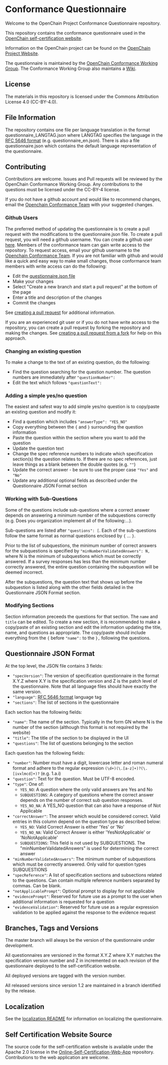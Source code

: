 # Conformance Questionnaire
Welcome to the OpenChain Project Conformance Questionnaire repository.

This repository contains the conformance questionnaire used in the [OpenChain self-certification website](https://certification.openchainproject.org/).

Information on the OpenChain project can be found on the [OpenChain Project Website](https://www.openchainproject.org).

The questionnaire is maintained by the [OpenChain Conformance Working Group](https://www.openchainproject.org/conformance).  The Conformance Working Group also maintains a [Wiki](https://wiki.linuxfoundation.org/openchain/start#openchain-conformance).

## License
The materials in this repository is licensed under the Commons Attribution License 4.0 (CC-BY-4.0).

## File Information
The repository contains one file per language translation in the format questionnaire_LANGTAG.json where LANGTAG specifies the language in the [RFC 5646 format](https://tools.ietf.org/html/rfc5646) (e.g. questionnaire_en.json).  There is also a file questionnaire.json which contains the default language representation of the questionnaire.

## Contributing
Contributions are welcome.  Issues and Pull requests will be reviewed by the OpenChain Conformance Working Group.  Any contributions to the questions must be licensed under the CC-BY-4 license.

If you do not have a github account and would like to recommend changes, email the [Openchain Conformance Team](mailto:Openchain-conformance@lists.linuxfoundation.org) with your suggested changes.

### Github Users
The preferred method of updating the questionnaire is to create a pull request with the modifications to the questionnaire.json file.  To create a pull request, you will need a github username.  You can create a github user [here](https://github.com/join).  Members of the conformance team can gain write access to the repository.  To request access, email your github username to the [Openchain Conformance Team](mailto:Openchain-conformance@lists.linuxfoundation.org).  If you are not familiar with github and would like a quick and easy way to make small changes, those conformance team members with write access can do the following:
* Edit the [questionnaire.json file](questionnaire.json)
* Make your changes
* Select "Create a new branch and start a pull request" at the bottom of the page
* Enter a title and description of the changes
* Commit the changes

See [creating a pull request](https://help.github.com/articles/creating-a-pull-request/) for additional information.

If you are an experienced git user or if you do not have write access to the repository, you can create a pull request by forking the repository and making the changes.  See [creating a pull request from a fork](https://help.github.com/articles/creating-a-pull-request-from-a-fork/) for help on this approach.

### Changing an existing question
To make a change to the text of an existing question, do the following:
* Find the question searching for the question number.  The question numbers are immediately after `"questionNumber":`
* Edit the text which follows `"questionText":`

### Adding a simple yes/no question
The easiest and safest way to add simple yes/no question is to copy/paste an existing question and modify it:
* Find a question which includes `"answerType": "YES_NO"`
* Copy everything between the `{` and `}` surrounding the question information
* Paste the question within the section where you want to add the question
* Update the question text
* Change the spec reference numbers to indicate which specification section(s) the question relates to.  If there are no spec references, just leave things as a blank between the double quotes (e.g. `""`)
* Update the correct answer - be sure to use the proper case `"Yes"` and `"No"`
* Update any additional optional fields as described under the Questionnaire JSON Format section

### Working with Sub-Questions
Some of the questions include sub-questions where a correct answer depends on answering a minimum number of the subquestions correctly (e.g. Does you organization implement all of the following:...).

Sub-questions are listed after `"questions": [`.  Each of the sub-questions follow the same format as normal questions enclosed by `{` ... `}`.

Prior to the list of subquestions, the minimum number of correct answers for the subquestions is specified by `"minNumberValidatedAnswers": N,` where N is the minimum of  subquestions which must be correctly answered.  If a survey responses has less than the minimum number correctly answered, the entire question containing the subquestion will be deemed incorrect.

After the subquestions, the question text that shows up before the subquestion is listed along with the other fields detailed in the Questionnaire JSON Format section.

### Modifying Sections
Section information preceeds the questions for that section.  The `name` and `title` can be edited.  To create a new section, it is recommended to make a copy/paste of an existing section and edit the information updating the title, name, and questions as appropriate.  The copy/paste should include everything from the `{` before `"name":` to the `},` following the questions.

## Questionnaire JSON Format
At the top level, the JSON file contains 3 fields:
* `"specVersion"`: The version of specification questionnaire in the format X.Y.Z where X.Y is the specification version and Z is the patch level of the questionnaire.  Note that all language files should have exactly the same version.
* `"language"`: [RFC 5646 format](https://tools.ietf.org/html/rfc5646) language tag
* `"sections"`: The list of sections in the questionnaire

Each section has the following fields:
* `"name"`: The name of the section.  Typically in the form GN where N is the number of the section (although this format is not required by the website)
* `"title"`: The title of the section to be displayed in the UI
* `"questions"`: The list of questions belonging to the section

Each question has the following fields:
* `"number"`: Number must have a digit, lowercase letter and roman numeral format and adhere to the regular expression `(\d+)(\.[a-z]+)?(\.[ivxlmcd]+)?` (e.g. 1.a.i)
* `"question"`: Text for the question.  Must be UTF-8 encoded.
* `"type"`: One of:
  * `YES_NO`: A question where the only valid answers are Yes and No
  * `SUBQUESTIONS`: A category of questions where the correct answer depends on the number of correct sub question responses.
  * `YES_NO_NA`: A YES_NO question that can also have a response of Not Applicable
* `"correctAnswer"`: The answer which would be considered correct.  Valid entries in this column depend on the question type as described below:
  * `YES_NO`: Valid Correct Answer is either 'Yes' or 'No'
  * `YES_NO_NA`: Valid Correct Answer is either 'YesNotApplicable' or 'NoNotApplicable'
  * `SUBQUESTIONS`: This field is not used by SUBQUESTIONS.  The "minNumberValidatedAnswers" is used for determining the correct answer
* `"minNumberValidatedAnswers"`: The minimum number of subquestions which must be correctly answered.  Only valid for question types SUBQUESTIONS
* `"specReference"`: A list of specification sections and subsections related to the questions.  Can contain multiple reference numbers separated by commas.  Can be blank.
* `"notApplicablePrompt"`: Optional prompt to display for not applicable
* `"evidencePrompt"`: Reserved for future use as a prompt to the user when additional information is requested for a question
* `"evidenceValidation"`: Reserved for future use as a regular expression validation to be applied against the response to the evidence request

## Branches, Tags and Versions
The master branch will always be the version of the questionnaire under development.  

All questionnaires are versioned in the format X.Y.Z where X.Y matches the specification version number and Z in incremented on each revision of the questionnaire deployed to the self-certification website.

All deployed versions are tagged with the version number.

All released versions since version 1.2 are maintained in a branch identified by the release.

## Localization
See the [localization README](README-LOCALIZATION.md) for information on localizing the questionnaire.

## Self Certification Website Source
The source code for the self-certification website is available under the Apache 2.0 license in the [Online-Self-Certification-Web-App](https://github.com/OpenChain-Project/Online-Self-Certification-Web-App) repository.  Contributions to the web application are welcome.
